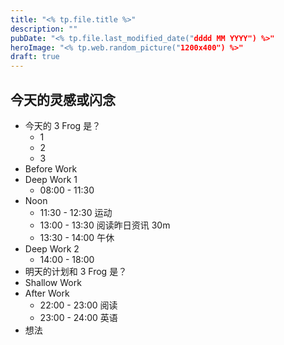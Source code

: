 ```yaml
---
title: "<% tp.file.title %>"
description: ""
pubDate: "<% tp.file.last_modified_date("dddd MM YYYY") %>"
heroImage: "<% tp.web.random_picture("1200x400") %>"
draft: true
---
```



## 今天的灵感或闪念

- 今天的 3 Frog 是？
	- 1
	- 2
	- 3
- Before Work
- Deep Work 1
	- 08:00 - 11:30
- Noon
	- 11:30 - 12:30 运动
	- 13:00 - 13:30 阅读昨日资讯 30m
	- 13:30 - 14:00 午休
- Deep Work 2
	- 14:00 - 18:00
- 明天的计划和 3 Frog 是？
- Shallow Work
- After Work
	- 22:00 - 23:00 阅读
	- 23:00 - 24:00 英语
- 想法

